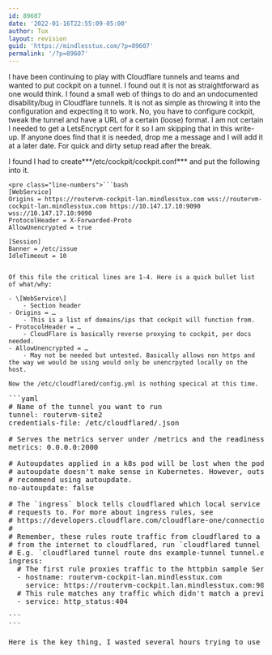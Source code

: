 ```yaml
---
id: 89607
date: '2022-01-16T22:55:09-05:00'
author: Tux
layout: revision
guid: 'https://mindlesstux.com/?p=89607'
permalink: '/?p=89607'
---
```


I have been continuing to play with Cloudflare tunnels and teams and wanted to put cockpit on a tunnel. I found out it is not as straightforward as one would think. I found a small web of things to do and an undocumented disability/bug in Cloudflare tunnels. It is not as simple as throwing it into the configuration and expecting it to work. No, you have to configure cockpit, tweak the tunnel and have a URL of a certain (loose) format. I am not certain I needed to get a LetsEncrypt cert for it so I am skipping that in this write-up. If anyone does find that it is needed, drop me a message and I will add it at a later date. For quick and dirty setup read after the break.

I found I had to create***/etc/cockpit/cockpit.conf*** and put the following into it.

```
<pre class="line-numbers">```bash
[WebService]
Origins = https://routervm-cockpit-lan.mindlesstux.com wss://routervm-cockpit-lan.mindlesstux.com https://10.147.17.10:9090 wss://10.147.17.10:9090
ProtocolHeader = X-Forwarded-Proto
AllowUnencrypted = true

[Session]
Banner = /etc/issue
IdleTimeout = 10

```
```

Of this file the critical lines are 1-4. Here is a quick bullet list of what/why:

- \[WebService\] 
    - Section header
- Origins = … 
    - This is a list of domains/ips that cockpit will function from.
- ProtocolHeader = … 
    - CloudFlare is basically reverse proxying to cockpit, per docs needed.
- AllowUnencrypted = … 
    - May not be needed but untested. Basically allows non https and the way we would be using would only be unencrpyted locally on the host.

Now the /etc/cloudflared/config.yml is nothing specical at this time.

```
<pre class="line-numbers">```yaml
# Name of the tunnel you want to run
tunnel: routervm-site2
credentials-file: /etc/cloudflared/<EDITED_OUT_FOR_SOME_PRIVACY>.json

# Serves the metrics server under /metrics and the readiness server under /ready
metrics: 0.0.0.0:2000

# Autoupdates applied in a k8s pod will be lost when the pod is removed or restarted, so
# autoupdate doesn't make sense in Kubernetes. However, outside of Kubernetes, we strongly
# recommend using autoupdate.
no-autoupdate: false

# The `ingress` block tells cloudflared which local service to route incoming
# requests to. For more about ingress rules, see
# https://developers.cloudflare.com/cloudflare-one/connections/connect-apps/configuration/ingress
#
# Remember, these rules route traffic from cloudflared to a local service. To route traffic
# from the internet to cloudflared, run `cloudflared tunnel route dns  `.
# E.g. `cloudflared tunnel route dns example-tunnel tunnel.example.com`.
ingress:
  # The first rule proxies traffic to the httpbin sample Service defined in app.yaml
  - hostname: routervm-cockpit-lan.mindlesstux.com
    service: https://routervm-cockpit.lan.mindlesstux.com:9090
  # This rule matches any traffic which didn't match a previous rule, and responds with HTTP 404.
  - service: http_status:404

```
```

Here is the key thing, I wasted several hours trying to use routervm-cockpit.lan.mindlesstux.com. I kept getting SSL/TLS problems from Cloudflare and I went through so many configuration tweaks and I feared I may have missed a documented use only subdomains and not sub-subdomains. The answer is to keep it one level of subdomain and not two. I had to settle for routervm-cockpit-lan.mindlesstux.com. Once I made that change the SSL/TLS problems from cloudflare went away and it just worked.